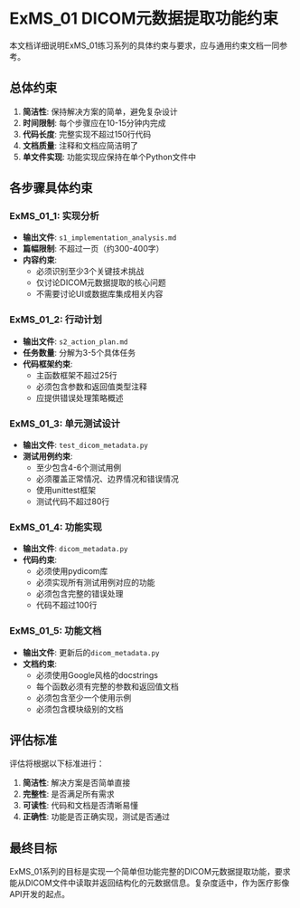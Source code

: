 # ExMS_01 DICOM元数据提取功能约束

本文档详细说明ExMS_01练习系列的具体约束与要求，应与通用约束文档一同参考。

## 总体约束

1. **简洁性**: 保持解决方案的简单，避免复杂设计
2. **时间限制**: 每个步骤应在10-15分钟内完成
3. **代码长度**: 完整实现不超过150行代码
4. **文档质量**: 注释和文档应简洁明了
5. **单文件实现**: 功能实现应保持在单个Python文件中

## 各步骤具体约束

### ExMS_01_1: 实现分析

- **输出文件**: `s1_implementation_analysis.md`
- **篇幅限制**: 不超过一页（约300-400字）
- **内容约束**:
  - 必须识别至少3个关键技术挑战
  - 仅讨论DICOM元数据提取的核心问题
  - 不需要讨论UI或数据库集成相关内容

### ExMS_01_2: 行动计划

- **输出文件**: `s2_action_plan.md`
- **任务数量**: 分解为3-5个具体任务
- **代码框架约束**:
  - 主函数框架不超过25行
  - 必须包含参数和返回值类型注释
  - 应提供错误处理策略概述

### ExMS_01_3: 单元测试设计

- **输出文件**: `test_dicom_metadata.py`
- **测试用例约束**:
  - 至少包含4-6个测试用例
  - 必须覆盖正常情况、边界情况和错误情况
  - 使用unittest框架
  - 测试代码不超过80行

### ExMS_01_4: 功能实现

- **输出文件**: `dicom_metadata.py`
- **代码约束**:
  - 必须使用pydicom库
  - 必须实现所有测试用例对应的功能
  - 必须包含完整的错误处理
  - 代码不超过100行

### ExMS_01_5: 功能文档

- **输出文件**: 更新后的`dicom_metadata.py`
- **文档约束**:
  - 必须使用Google风格的docstrings
  - 每个函数必须有完整的参数和返回值文档
  - 必须包含至少一个使用示例
  - 必须包含模块级别的文档

## 评估标准

评估将根据以下标准进行：

1. **简洁性**: 解决方案是否简单直接
2. **完整性**: 是否满足所有需求
3. **可读性**: 代码和文档是否清晰易懂
4. **正确性**: 功能是否正确实现，测试是否通过

## 最终目标

ExMS_01系列的目标是实现一个简单但功能完整的DICOM元数据提取功能，要求能从DICOM文件中读取并返回结构化的元数据信息。复杂度适中，作为医疗影像API开发的起点。 